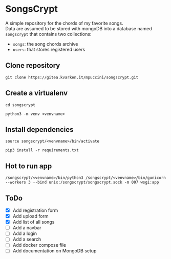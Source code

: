 # SongsCrypt
A simple repository for the chords of my favorite songs.  
Data are assumed to be stored with mongoDB into a database named `songscrypt` that contains two collections:  
 - `songs`: the song chords archive
 - `users`: that stores registered users
 
## Clone repository
```
git clone https://gitea.kvarken.it/mpuccini/songscrypt.git
```

## Create a virtualenv
```
cd songscrypt
```
```
python3 -m venv <venvname>
```

## Install dependencies
```
source songscrypt/<venvname>/bin/activate
```
```
pip3 install -r requirements.txt
```

## Hot to run app
```
/songscrypt/<venvname>/bin/python3 /songscrypt/<venvname>/bin/gunicorn --workers 3 --bind unix:/songscrypt/songscrypt.sock -m 007 wsgi:app
```

## ToDo
 - [X] Add registration form
 - [X] Add upload form
 - [X] Add list of all songs
 - [ ] Add a navbar
 - [ ] Add a login
 - [ ] Add a search
 - [ ] Add docker compose file
 - [ ] Add documentation on MongoDB setup
